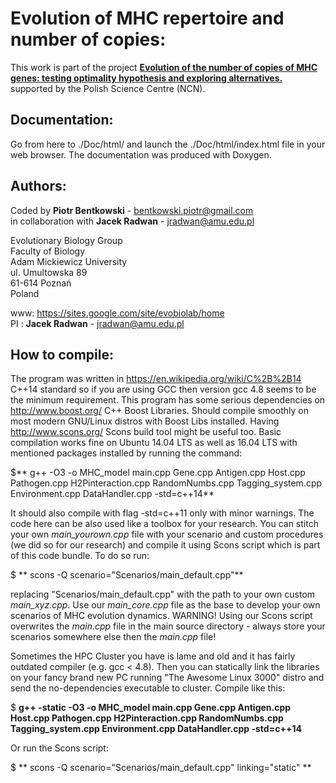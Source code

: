 Evolution of MHC repertoire and number of copies:
==============================

This work is part of the project [**Evolution of the number of copies of MHC genes: testing optimality hypothesis and exploring alternatives.**](ttps://sites.google.com/site/evobiolab/projects) supported by the Polish Science Centre (NCN).

Documentation:
-----------

Go from here to ./Doc/html/ and launch the ./Doc/html/index.html file in your web browser. The documentation was produced with Doxygen.

Authors:
--------
Coded by **Piotr Bentkowski** - bentkowski.piotr@gmail.com  
in collaboration with **Jacek Radwan** - jradwan@amu.edu.pl

Evolutionary Biology Group  
Faculty of Biology  
Adam Mickiewicz University  
ul. Umultowska 89  
61-614 Poznań  
Poland  

www: https://sites.google.com/site/evobiolab/home  
PI : **Jacek Radwan** - jradwan@amu.edu.pl

How to compile:
-----------
The program was written in https://en.wikipedia.org/wiki/C%2B%2B14 C++14 standard so if you are using GCC then version gcc 4.8 seems to be the minimum requirement. This program has
some serious dependencies on http://www.boost.org/ C++ Boost Libraries. Should compile smoothly on most modern GNU/Linux distros with Boost Libs installed. Having http://www.scons.org/ Scons build tool might be useful too. Basic compilation works fine on Ubuntu 14.04 LTS as well as 16.04 LTS with mentioned packages installed by running the command: 

$** g++ -O3 -o MHC_model main.cpp Gene.cpp Antigen.cpp Host.cpp Pathogen.cpp H2Pinteraction.cpp RandomNumbs.cpp Tagging_system.cpp Environment.cpp DataHandler.cpp -std=c++14** 

It should also compile with flag -std=c++11 only with minor warnings. The code here can be also used like a toolbox for your research. You can stitch your own *main_yourown.cpp* file with your scenario and custom procedures (we did so for our research) and compile it using Scons script which is part of this code bundle. To do so run: 

$ ** scons -Q scenario="Scenarios/main_default.cpp"**

replacing "Scenarios/main_default.cpp" with the path to your own custom *main_xyz.cpp*. Use our *main_core.cpp* file as the base to develop your own scenarios of MHC evolution dynamics. WARNING!
Using our Scons script overwrites the *main.cpp* file in the main source directory - always
store your scenarios somewhere else then the *main.cpp* file! 

Sometimes the HPC Cluster you have is lame and old and it has fairly outdated compiler (e.g. gcc < 4.8). Then you can statically link the libraries on your fancy brand new PC running "The Awesome Linux 3000" distro and send the no-dependencies executable to cluster. Compile like this: 

$ **g++ -static -O3 -o MHC_model main.cpp Gene.cpp Antigen.cpp Host.cpp Pathogen.cpp H2Pinteraction.cpp RandomNumbs.cpp Tagging_system.cpp Environment.cpp DataHandler.cpp -std=c++14** 

Or run the Scons script: 

$ ** scons -Q scenario="Scenarios/main_default.cpp" linking="static" **       
